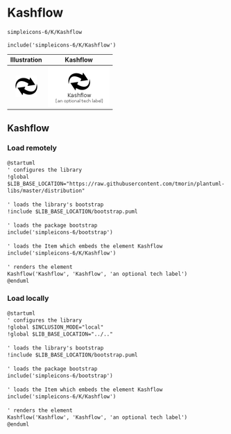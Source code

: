 # Kashflow


```text
simpleicons-6/K/Kashflow
```

```text
include('simpleicons-6/K/Kashflow')
```



| Illustration | Kashflow |
| :---: | :---: |
| ![illustration for Illustration](../../simpleicons-6/K/Kashflow.png) | ![illustration for Kashflow](../../simpleicons-6/K/Kashflow.Local.png) |




## Kashflow

### Load remotely
```plantuml
@startuml
' configures the library
!global $LIB_BASE_LOCATION="https://raw.githubusercontent.com/tmorin/plantuml-libs/master/distribution"

' loads the library's bootstrap
!include $LIB_BASE_LOCATION/bootstrap.puml

' loads the package bootstrap
include('simpleicons-6/bootstrap')

' loads the Item which embeds the element Kashflow
include('simpleicons-6/K/Kashflow')

' renders the element
Kashflow('Kashflow', 'Kashflow', 'an optional tech label')
@enduml
```

### Load locally
```plantuml
@startuml
' configures the library
!global $INCLUSION_MODE="local"
!global $LIB_BASE_LOCATION="../.."

' loads the library's bootstrap
!include $LIB_BASE_LOCATION/bootstrap.puml

' loads the package bootstrap
include('simpleicons-6/bootstrap')

' loads the Item which embeds the element Kashflow
include('simpleicons-6/K/Kashflow')

' renders the element
Kashflow('Kashflow', 'Kashflow', 'an optional tech label')
@enduml
```

